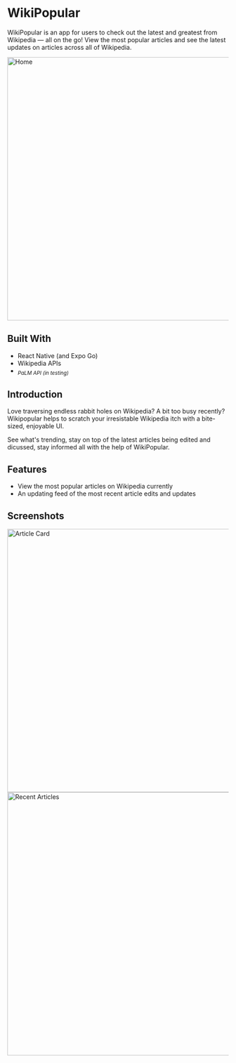 # WikiPopular
WikiPopular is an app for users to check out the latest and greatest from Wikipedia — all on the go! View the most popular articles and see the latest updates on articles across all of Wikipedia.

<img src="https://github.com/KevinWu098/WikiPopular/assets/100006999/fa78a491-0efc-455f-970e-f811ba263e01" height="600" alt="Home">

## Built With
- React Native (and Expo Go)
- Wikipedia APIs
- <sub>_PaLM API (in testing)_</sub>
  
## Introduction
Love traversing endless rabbit holes on Wikipedia? A bit too busy recently? Wikipopular helps to scratch your irresistable Wikipedia itch with a bite-sized, enjoyable UI.

See what's trending, stay on top of the latest articles being edited and dicussed, stay informed all with the help of WikiPopular.

## Features
- View the most popular articles on Wikipedia currently
- An updating feed of the most recent article edits and updates

## Screenshots
<img src="https://github.com/KevinWu098/WikiPopular/assets/100006999/089ca656-6dac-4d59-a155-9b1708cb85db" height="600" alt="Article Card">
<img src="https://github.com/KevinWu098/WikiPopular/assets/100006999/1af71e7d-2cbc-4fb3-beec-3660798dd145" height="600" alt="Recent Articles">
